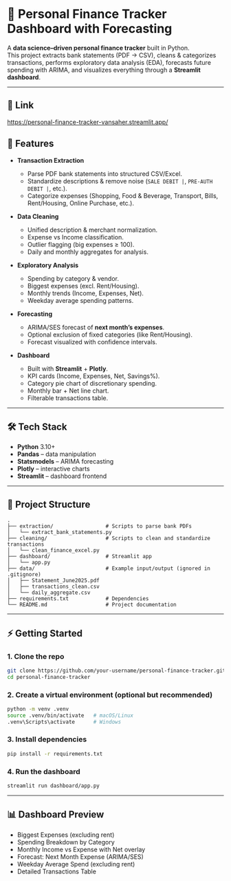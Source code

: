 # 💸 Personal Finance Tracker Dashboard with Forecasting

A **data science–driven personal finance tracker** built in Python.  
This project extracts bank statements (PDF → CSV), cleans & categorizes transactions, performs exploratory data analysis (EDA), forecasts future spending with ARIMA, and visualizes everything through a **Streamlit dashboard**.

---
## 🔗 Link

https://personal-finance-tracker-vansaher.streamlit.app/


## 🚀 Features

- **Transaction Extraction**
  - Parse PDF bank statements into structured CSV/Excel.
  - Standardize descriptions & remove noise (`SALE DEBIT |`, `PRE-AUTH DEBIT |`, etc.).
  - Categorize expenses (Shopping, Food & Beverage, Transport, Bills, Rent/Housing, Online Purchase, etc.).

- **Data Cleaning**
  - Unified description & merchant normalization.
  - Expense vs Income classification.
  - Outlier flagging (big expenses ≥ 100).
  - Daily and monthly aggregates for analysis.

- **Exploratory Analysis**
  - Spending by category & vendor.
  - Biggest expenses (excl. Rent/Housing).
  - Monthly trends (Income, Expenses, Net).
  - Weekday average spending patterns.

- **Forecasting**
  - ARIMA/SES forecast of **next month’s expenses**.
  - Optional exclusion of fixed categories (like Rent/Housing).
  - Forecast visualized with confidence intervals.

- **Dashboard**
  - Built with **Streamlit** + **Plotly**.
  - KPI cards (Income, Expenses, Net, Savings%).
  - Category pie chart of discretionary spending.
  - Monthly bar + Net line chart.
  - Filterable transactions table.

---

## 🛠️ Tech Stack

- **Python** 3.10+
- **Pandas** – data manipulation  
- **Statsmodels** – ARIMA forecasting  
- **Plotly** – interactive charts  
- **Streamlit** – dashboard frontend  

---

## 📂 Project Structure
```
.
├── extraction/                 # Scripts to parse bank PDFs
│   └── extract_bank_statements.py
├── cleaning/                   # Scripts to clean and standardize transactions
│   └── clean_finance_excel.py
├── dashboard/                  # Streamlit app
│   └── app.py
├── data/                       # Example input/output (ignored in .gitignore)
│   ├── Statement_June2025.pdf
│   ├── transactions_clean.csv
│   └── daily_aggregate.csv
├── requirements.txt            # Dependencies
└── README.md                   # Project documentation
```



---

## ⚡ Getting Started

### 1. Clone the repo
```bash
git clone https://github.com/your-username/personal-finance-tracker.git
cd personal-finance-tracker
```

### 2. Create a virtual environment (optional but recommended)
```bash
python -m venv .venv
source .venv/bin/activate   # macOS/Linux
.venv\Scripts\activate      # Windows
```

### 3. Install dependencies
```bash
pip install -r requirements.txt
```

### 4. Run the dashboard
```bash
streamlit run dashboard/app.py
```

---

## 📊 Dashboard Preview
- Biggest Expenses (excluding rent)
- Spending Breakdown by Category
- Monthly Income vs Expense with Net overlay
- Forecast: Next Month Expense (ARIMA/SES)
- Weekday Average Spend (excluding rent)
- Detailed Transactions Table


